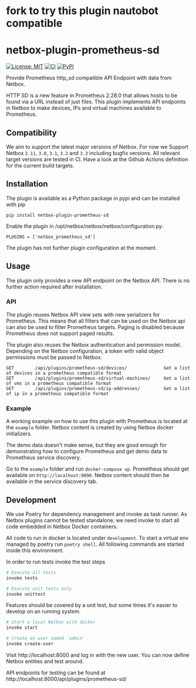 # fork to try this plugin nautobot compatible

# netbox-plugin-prometheus-sd

[![License: MIT](https://img.shields.io/badge/License-MIT-yellow.svg)](https://opensource.org/licenses/MIT)
[![CI](https://github.com/FlxPeters/netbox-plugin-prometheus-sd/workflows/CI/badge.svg?event=push)](https://github.com/FlxPeters/netbox-plugin-prometheus-sd/actions?query=workflow%3ACI)
[![PyPI](https://img.shields.io/pypi/v/netbox-plugin-prometheus-sd)](https://pypi.org/project/netbox-plugin-prometheus-sd/)

Provide Prometheus http_sd compatible API Endpoint with data from Netbox.

HTTP SD is a new feature in Prometheus 2.28.0 that allows hosts to be found via a URL instead of just files.
This plugin implements API endpoints in Netbox to make devices, IPs and virtual machines available to Prometheus.

## Compatibility

We aim to support the latest major versions of Netbox. For now we Support Netbox `2.11`, `3.0`, `3.1`, `3.2` and `3.3` including bugfix versions.
All relevant target versions are tested in CI. Have a look at the Github Actions definition for the current build targets.

## Installation

The plugin is available as a Python package in pypi and can be installed with pip

    pip install netbox-plugin-prometheus-sd

Enable the plugin in /opt/netbox/netbox/netbox/configuration.py:

    PLUGINS = ['netbox_prometheus_sd']

The plugin has not further plugin configuration at the moment.

## Usage

The plugin only provides a new API endpoint on the Netbox API. There is no further action required after installation.

### API

The plugin reuses Netbox API view sets with new serializers for Prometheus.
This means that all filters that can be used on the Netbox api can also be used to filter Prometheus targets.
Paging is disabled because Prometheus does not support paged results.

The plugin also reuses the Netbox authentication and permission model.
Depending on the Netbox configuration, a token with valid object permissions must be passed to Netbox.

```
GET        /api/plugins/prometheus-sd/devices/              Get a list of devices in a prometheus compatible format
GET        /api/plugins/prometheus-sd/virtual-machines/     Get a list of vms in a prometheus compatible format
GET        /api/plugins/prometheus-sd/ip-addresses/         Get a list of ip in a prometheus compatible format
```

### Example

A working example on how to use this plugin with Prometheus is located at the `example` folder. Netbox content is created by using Netbox docker initializers.

The demo data doesn't make sense, but they are good enough for demonstrating how to configure Prometheus and get demo data to Prometheus service discovery.

Go to the `example` folder and run `docker-compose up`. Prometheus should get available on `http://localhost:9090`. Netbox content should then be available in the service discovery tab.

## Development

We use Poetry for dependency management and invoke as task runner.
As Netbox plugins cannot be tested standalone, we need invoke to start all code embedded in Netbox Docker containers.

All code to run in docker is located under `development`.
To start a virtual env managed by poetry run `poetry shell`.
All following commands are started inside this environment.

In order to run tests invoke the test steps

``` bash
# Execute all tests
invoke tests

# Execute unit tests only
invoke unittest
```

Features should be covered by a unit test, but some times it's easier to develop on an running system.

``` bash
# Start a local Netbox with docker
invoke start

# Create an user named `admin`
invoke create-user
```

Visit http://localhost:8000 and log in with the new user.
You can now define Netbox entities and test around.

API endpoints for testing can be found at http://localhost:8000/api/plugins/prometheus-sd/
